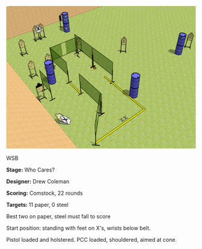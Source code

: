 ![Who Cares?](Stage%20Design.png)

WSB

<b>Stage:</b> Who Cares?

<b>Designer:</b> Drew Coleman

<b>Scoring:</b> Comstock, 22 rounds

<b>Targets: </b>11 paper, 0 steel

Best two on paper, steel must fall to score

Start position: standing with feet on X's, wrists below belt.

Pistol loaded and holstered. PCC loaded, shouldered, aimed at cone.
